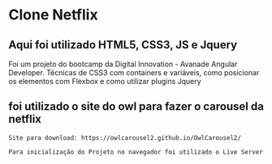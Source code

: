 # Clone Netflix

## Aqui foi utilizado HTML5, CSS3, JS e Jquery

Foi um projeto do bootcamp da Digital Innovation - Avanade Angular Developer. Técnicas de CSS3 com containers e variáveis, como posicionar os elementos com Flexbox e como utilizar plugins Jquery

## foi utilizado o site do owl para fazer o carousel da netflix

`Site para download: https://owlcarousel2.github.io/OwlCarousel2/`

`Para inicialização do Projeto no navegador foi utilizado o Live Server`
